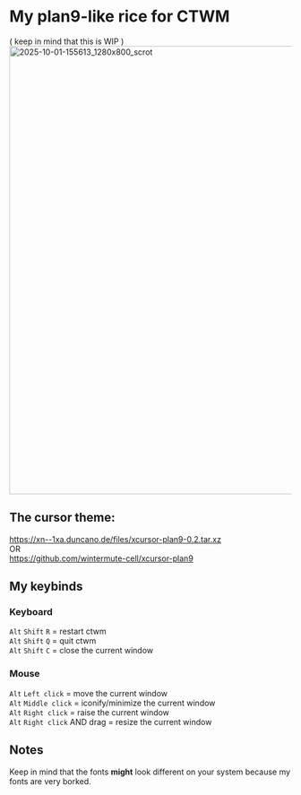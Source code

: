 # My plan9-like rice for CTWM
( keep in mind that this is WIP )
<img width="1280" height="800" alt="2025-10-01-155613_1280x800_scrot" src="https://github.com/user-attachments/assets/5332f3ed-e3bb-4d09-8292-fb7610129110" />
<br>
## The cursor theme:
https://xn--1xa.duncano.de/files/xcursor-plan9-0.2.tar.xz <br>
OR <br>
https://github.com/wintermute-cell/xcursor-plan9

## My keybinds
### Keyboard
`Alt` `Shift` `R`    =  restart ctwm <br>
`Alt` `Shift` `Q`    =  quit ctwm <br>
`Alt` `Shift` `C`    =  close the current window

### Mouse
`Alt` `Left click`   =  move the current window <br>
`Alt` `Middle click` =  iconify/minimize the current window <br>
`Alt` `Right click`  =  raise the current window <br>
`Alt` `Right click` AND drag  =  resize the current window <br>

## Notes
Keep in mind that the fonts **might** look different on your system because my fonts are very borked.
